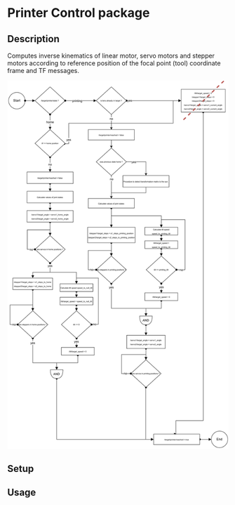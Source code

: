 # Printer Control package

## Description
Computes inverse kinematics of linear motor, servo motors and stepper motors according to reference position of the focal point (tool) coordinate frame and TF messages.


<p align="center">
    <img src="../../../../doc/sPrinter_design_diagram-Printer_control.svg">
</p>

## Setup


## Usage
